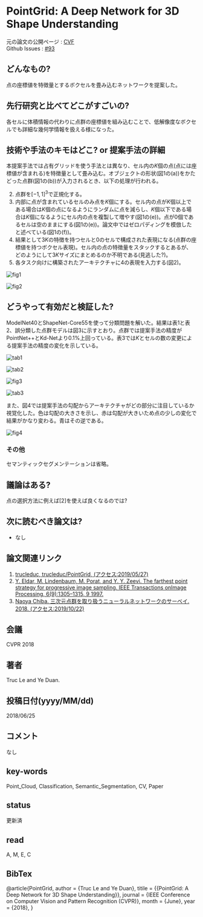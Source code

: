 # PointGrid: A Deep Network for 3D Shape Understanding

元の論文の公開ページ : [CVF](http://openaccess.thecvf.com/content_cvpr_2018/papers/Le_PointGrid_A_Deep_CVPR_2018_paper.pdf)  
Github Issues : [#93](https://github.com/Obarads/obarads.github.io/issues/93)

## どんなもの?
点の座標値を特徴量とするボクセルを畳み込むネットワークを提案した。

## 先行研究と比べてどこがすごいの?
各セルに体積情報の代わりに点群の座標値を組み込むことで、低解像度なボクセルでも詳細な幾何学情報を扱える様になった。

## 技術や手法のキモはどこ? or 提案手法の詳細
本提案手法では占有グリッドを使う手法とは異なり、セル内の$K$個の点(点には座標値が含まれる)を特徴量として畳み込む。オブジェクトの形状(図1の(a))をかたどった点群(図1の(b))が入力されるとき、以下の処理が行われる。

2. 点群を$[-1,1]^3$で正規化する。
3. 内部に点が含まれているセルのみ点を$K$個にする。セル内の点が$K$個以上である場合は$K$個の点になるようにランダムに点を減らし、$K$個以下である場合は$K$個になるようにセル内の点を複製して増やす(図1の(e))。点が0個であるセルは空のままにする(図1の(e))。論文中ではゼロパディングを模倣したと述べている(図1の(f))。
4. 結果として$3K$の特徴を持つセルと0のセルで構成された表現になる(点群の座標値を持つボクセル表現)。セル内の点の特徴量をスタックするとあるが、どのようにして$3K$サイズにまとめるのか不明である(見逃した?)。
5. 各タスク向けに構築されたアーキテクチャに4の表現を入力する(図2)。

![fig1](img/PADNf3SU/fig1.png)

![fig2](img/PADNf3SU/fig2.png)

## どうやって有効だと検証した?
ModelNet40とShapeNet-Core55を使って分類問題を解いた。結果は表1と表2、誤分類した点群モデルは図3に示すとおり。点群では提案手法の精度がPointNet++とKd-Netより0.1%上回っている。表3では$K$とセルの数の変更による提案手法の精度の変化を示している。

![tab1](img/PADNf3SU/tab1.png)

![tab2](img/PADNf3SU/tab2.png)

![fig3](img/PADNf3SU/fig3.png)

![tab3](img/PADNf3SU/tab3.png)

また、図4では提案手法の勾配からアーキテクチャがどの部分に注目しているか視覚化した。色は勾配の大きさを示し、赤は勾配が大きいため点の少しの変化で結果がかなり変わる。青はその逆である。

![fig4](img/PADNf3SU/fig4.png)

### その他
セマンティックセグメンテーションは省略。

## 議論はある?
点の選択方法に例えば[2]を使えば良くなるのでは?

## 次に読むべき論文は?
- なし

## 論文関連リンク
1. [trucleduc, trucleduc/PointGrid, (アクセス:2019/05/27)](https://github.com/trucleduc/PointGrid)
2. [Y. Eldar, M. Lindenbaum, M. Porat, and Y. Y. Zeevi. The farthest point strategy for progressive image sampling. IEEE Transactions onImage Processing, 6(9):1305–1315, 9 1997.](https://ieeexplore.ieee.org/document/623193)
3. [Naoya Chiba. 三次元点群を取り扱うニューラルネットワークのサーベイ. 2018. (アクセス:2019/10/22)](https://www.slideshare.net/naoyachiba18/ss-120302579)

## 会議
CVPR 2018

## 著者
Truc Le and Ye Duan.

## 投稿日付(yyyy/MM/dd)
2018/06/25

## コメント
なし

## key-words
Point_Cloud, Classification, Semantic_Segmentation, CV, Paper

## status
更新済

## read
A, M, E, C

## BibTex
@article{PointGrid,
	author = {Truc Le and Ye Duan},
	titile = {{PointGrid: A Deep Network for 3D Shape Understanding}},
	journal = {IEEE Conference on Computer Vision and Pattern Recognition (CVPR)},
	month = {June},
	year = {2018},
}